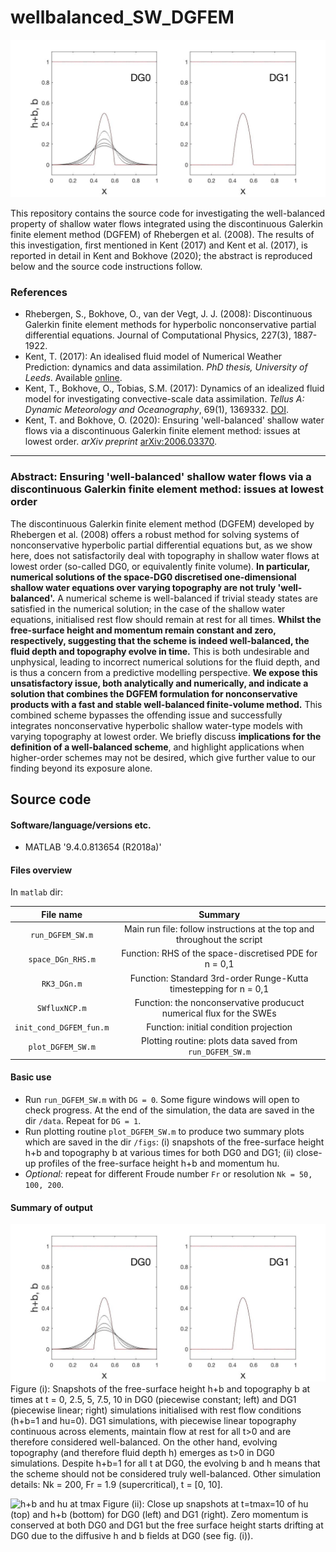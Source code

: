 # wellbalanced_SW_DGFEM

![free surface height](figs/fig1_res=200_tmax=10_Fr=1_9.jpg)

This repository contains the source code for investigating the well-balanced property of shallow water flows integrated using the discontinuous Galerkin finite element method (DGFEM) of Rhebergen et al. (2008). The results of this investigation, first mentioned in Kent (2017) and Kent et al. (2017), is reported in detail in Kent and Bokhove (2020); the abstract is reproduced below and the source code instructions follow.

### References
* Rhebergen, S., Bokhove, O., van der Vegt, J. J. (2008): Discontinuous Galerkin finite element methods for hyperbolic nonconservative partial differential equations. Journal of Computational Physics, 227(3), 1887-1922.
* Kent, T. (2017): An idealised fluid model of Numerical Weather Prediction: dynamics and data assimilation. *PhD thesis, University of Leeds*. Available [online](http://etheses.whiterose.ac.uk/17269/).
* Kent, T., Bokhove, O., Tobias, S.M. (2017): Dynamics of an idealized fluid model for investigating convective-scale data assimilation. *Tellus A: Dynamic Meteorology and Oceanography*, 69(1), 1369332. [DOI](https://doi.org/10.1080/16000870.2017.1369332).
* Kent, T. and Bokhove, O. (2020): Ensuring 'well-balanced' shallow water flows via a discontinuous Galerkin finite element method: issues at lowest order. *arXiv preprint* [arXiv:2006.03370](https://arxiv.org/abs/2006.03370).

---

### Abstract: Ensuring 'well-balanced' shallow water flows via a discontinuous Galerkin finite element method: issues at lowest order

The discontinuous Galerkin finite element method (DGFEM) developed by Rhebergen et al. (2008) offers a robust method for solving systems of nonconservative hyperbolic partial differential equations but, as we show here, does not satisfactorily deal with topography in shallow water flows at lowest order (so-called DG0, or equivalently finite volume). **In particular, numerical solutions of the space-DG0 discretised one-dimensional shallow water equations over varying topography are not truly 'well-balanced'.** A numerical scheme is well-balanced if trivial steady states are satisfied in the numerical solution; in the case of the shallow water equations, initialised rest flow should remain at rest for all times. **Whilst the free-surface height and momentum remain constant and zero, respectively, suggesting that the scheme is indeed well-balanced, the fluid depth and topography evolve in time.** This is both undesirable and unphysical, leading to incorrect numerical solutions for the fluid depth, and is thus a concern from a predictive modelling perspective. **We expose this unsatisfactory issue, both analytically and numerically, and indicate a solution that combines the DGFEM formulation for nonconservative products with a fast and stable well-balanced finite-volume method.** This combined scheme bypasses the offending issue and successfully integrates nonconservative hyperbolic shallow water-type models with varying topography at lowest order. We briefly discuss **implications for the definition of a well-balanced scheme**, and highlight applications when higher-order schemes may not be desired, which give further value to our finding beyond its exposure alone.

## Source code
#### Software/language/versions etc.
* MATLAB '9.4.0.813654 (R2018a)'

#### Files overview
In ```matlab``` dir:

File name                   |  Summary
:--------------------------:|:--------------------------:
```run_DGFEM_SW.m```        |  Main run file: follow instructions at the top and throughout the script
```space_DGn_RHS.m```       |  Function: RHS of the space-discretised PDE for n = 0,1
```RK3_DGn.m```             |  Function: Standard 3rd-order Runge-Kutta timestepping for n = 0,1
```SWfluxNCP.m```           |  Function: the nonconservative producuct numerical flux for the SWEs
```init_cond_DGFEM_fun.m``` |  Function: initial condition projection
```plot_DGFEM_SW.m```       |  Plotting routine: plots data saved from ```run_DGFEM_SW.m```

#### Basic use
* Run ```run_DGFEM_SW.m``` with ```DG = 0```. Some figure windows will open to check progress. At the end of the simulation, the data are saved in the dir ```/data```. Repeat for ```DG = 1```.
* Run plotting routine ```plot_DGFEM_SW.m``` to produce two summary plots which are saved in the dir ```/figs```: (i) snapshots of the free-surface height h+b and topography b at various times for both DG0 and DG1; (ii) close-up profiles of the free-surface height h+b and momentum hu.
* *Optional:* repeat for different Froude number ```Fr``` or resolution ```Nk = 50, 100, 200```.

#### Summary of output

![free surface height](figs/fig1_res=200_tmax=10_Fr=1_9.jpg)
Figure (i): Snapshots of the free-surface height h+b and topography b at times at t = 0, 2.5, 5, 7.5, 10 in DG0 (piecewise constant; left) and DG1
(piecewise linear; right) simulations initialised with rest flow conditions (h+b=1 and hu=0). DG1 simulations, with piecewise linear
topography continuous across elements, maintain flow at rest for all t>0 and are therefore considered well-balanced. On the other hand, evolving
topography (and therefore fluid depth h) emerges as t>0 in DG0 simulations. Despite h+b=1 for all t at DG0, the evolving b and h means that
the scheme should not be considered truly well-balanced. Other simulation details: Nk = 200, Fr = 1.9 (supercritical), t = [0, 10].

![h+b and hu at tmax](figs/fig2_res=200_tmax=10_Fr=1_9.jpg)
Figure (ii): Close up snapshots at t=tmax=10 of hu (top) and h+b (bottom) for DG0 (left) and DG1 (right). Zero momentum is conserved at both DG0 and DG1 but the free surface height starts drifting at DG0 due to the diffusive h and b fields at DG0 (see fig. (i)).
